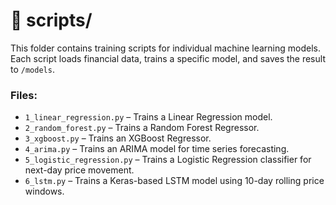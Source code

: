 # 📂 scripts/

This folder contains training scripts for individual machine learning models.  
Each script loads financial data, trains a specific model, and saves the result to `/models`.

### Files:
- `1_linear_regression.py` – Trains a Linear Regression model.
- `2_random_forest.py` – Trains a Random Forest Regressor.
- `3_xgboost.py` – Trains an XGBoost Regressor.
- `4_arima.py` – Trains an ARIMA model for time series forecasting.
- `5_logistic_regression.py` – Trains a Logistic Regression classifier for next-day price movement.
- `6_lstm.py` – Trains a Keras-based LSTM model using 10-day rolling price windows.